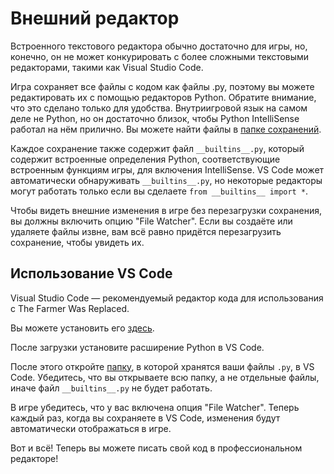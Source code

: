 # Внешний редактор
Встроенного текстового редактора обычно достаточно для игры, но, конечно, он не может конкурировать с более сложными текстовыми редакторами, такими как Visual Studio Code.

Игра сохраняет все файлы с кодом как файлы .py, поэтому вы можете редактировать их с помощью редакторов Python. 
Обратите внимание, что это сделано только для удобства. Внутриигровой язык на самом деле не Python, но он достаточно близок, чтобы Python IntelliSense работал на нём прилично.
Вы можете найти файлы в [папке сохранений](persistent_data_path/Saves).

Каждое сохранение также содержит файл `__builtins__.py`, который содержит встроенные определения Python, соответствующие встроенным функциям игры, для включения IntelliSense. 
VS Code может автоматически обнаруживать `__builtins__.py`, но некоторые редакторы могут работать только если вы сделаете `from __builtins__ import *`.

Чтобы видеть внешние изменения в игре без перезагрузки сохранения, вы должны включить опцию "File Watcher". Если вы создаёте или удаляете файлы извне, вам всё равно придётся перезагрузить сохранение, чтобы увидеть их.

## Использование VS Code
Visual Studio Code — рекомендуемый редактор кода для использования с The Farmer Was Replaced.

Вы можете установить его [здесь](https://code.visualstudio.com/download).

После загрузки установите расширение Python в VS Code.

После этого откройте [папку](persistent_data_path/Saves), в которой хранятся ваши файлы `.py`, в VS Code. Убедитесь, что вы открываете всю папку, а не отдельные файлы, иначе файл `__builtins__.py` не будет работать.

В игре убедитесь, что у вас включена опция "File Watcher". Теперь каждый раз, когда вы сохраняете в VS Code, изменения будут автоматически отображаться в игре.

Вот и всё! Теперь вы можете писать свой код в профессиональном редакторе!